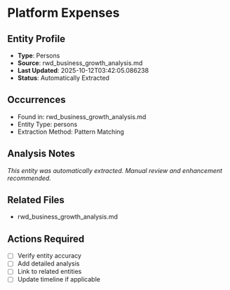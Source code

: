 # Platform Expenses

## Entity Profile
- **Type**: Persons
- **Source**: rwd_business_growth_analysis.md
- **Last Updated**: 2025-10-12T03:42:05.086238
- **Status**: Automatically Extracted

## Occurrences
- Found in: rwd_business_growth_analysis.md
- Entity Type: persons
- Extraction Method: Pattern Matching

## Analysis Notes
*This entity was automatically extracted. Manual review and enhancement recommended.*

## Related Files
- rwd_business_growth_analysis.md

## Actions Required
- [ ] Verify entity accuracy
- [ ] Add detailed analysis
- [ ] Link to related entities
- [ ] Update timeline if applicable
